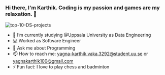 ### Hi there, I'm Karthik. Coding is my passion and games are my relaxation.  👋

<!--
**Karthik1000/Karthik1000** is a ✨ _special_ ✨ repository because its `README.md` (this file) appears on your GitHub profile.

Here are some ideas to get you started:
-->
![top-10-DS-projects](https://user-images.githubusercontent.com/38176926/97770027-c10da880-1b55-11eb-9d17-16b5ff825270.png)

- 🔭 I’m currently studying @Uppsala University as Data Engineering
- 💻 Worked as Software Engineer
- 💬 Ask me about Programming
- 📫 How to reach me: yagna-karthik.vaka.3292@student.uu.se or yagnakarthik100@gmail.com
- ⚡ Fun fact: I love to play chess and badminton

